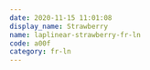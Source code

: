 ```yaml
---
date: 2020-11-15 11:01:08
display_name: Strawberry
name: laplinear-strawberry-fr-ln
code: a00f
category: fr-ln
---
```


